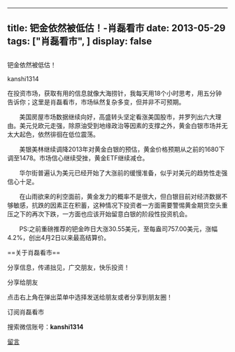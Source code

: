 
---
title:  钯金依然被低估！-肖磊看市
date: 2013-05-29
tags: ["肖磊看市", ]
display: false
---


## 



钯金依然被低估！




kanshi1314




在投资市场，获取有用的信息就像大海捞针，我每天用18个小时思考，用五分钟告诉你；这里是肖磊看市，市场纵然复杂多变，但并非不可预期。


 &nbsp; &nbsp; &nbsp; &nbsp;美国房屋市场数据继续向好，高盛转头坚定看涨美国股市，并罗列出六大理由。美元兑欧元走强，除原油受到地缘政治等因素的支撑之外，黄金白银市场并无太大起色，依然徘徊在低位震荡。

 &nbsp; &nbsp; &nbsp; &nbsp;美银美林继续调降2013年对黄金白银的预估，黄金价格预期从之前的1680下调至1478。市场信心继续受挫，黄金ETF继续减仓。

 &nbsp; &nbsp; &nbsp; &nbsp;华尔街普遍认为美元已经开始了大涨前的缓慢准备，似乎对美元的趋势性走强信心十足。

 &nbsp; &nbsp; &nbsp; &nbsp;在山雨欲来的利空面前，黄金发力的概率不是很大，但白银目前对经济数据不够敏感，抗跌的因素正在积蓄，这种情况下投资者一方面需要警惕黄金期货空头重压之下的再次下跌，一方面也应该开始留意白银的阶段性投资机会。

 

 &nbsp; &nbsp; &nbsp; &nbsp;PS:之前重磅推荐的钯金昨日大涨30.55美元，至每盎司757.00美元，涨幅4.2%，创出4月2日以来最高结算价。

 

 

 

 

 

 

==关于肖磊看市== 

分享信息，传递拙见，广交朋友，快乐投资！

 

分享给朋友

点击右上角在弹出菜单中选择发送给朋友或者分享到朋友圈！　

 

订阅肖磊看市

搜索微信账号：**kanshi1314**

 









[留言](javascript:;)


